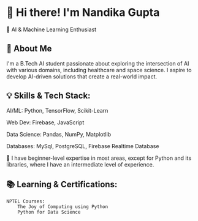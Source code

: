 # 👋 Hi there! I'm Nandika Gupta
🚀 AI & Machine Learning Enthusiast 
## 🌟 About Me
I'm a B.Tech AI student passionate about exploring the intersection of AI with various domains, including healthcare and space science. I aspire to develop AI-driven solutions that create a real-world impact.
## 💡 Skills & Tech Stack:
AI/ML: Python, TensorFlow, Scikit-Learn

Web Dev:  Firebase, JavaScript

Data Science: Pandas, NumPy, Matplotlib

Databases: MySql, PostgreSQL, Firebase Realtime Database 

📌 I have beginner-level expertise in most areas, except for Python and its libraries, where I have an intermediate level of experience.
## 📚 Learning & Certifications:
    NPTEL Courses:
        The Joy of Computing using Python
        Python for Data Science
